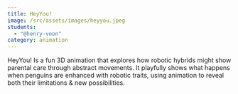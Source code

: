 ```yaml
---
title: HeyYou!
image: /src/assets/images/heyyou.jpeg
students:
  - "@henry-voon"
category: animation
---
```

HeyYou! Is a fun 3D animation that explores how robotic hybrids might show parental care through abstract movements. It playfully shows what happens when penguins are enhanced with robotic traits, using animation to reveal both their limitations & new possibilities.